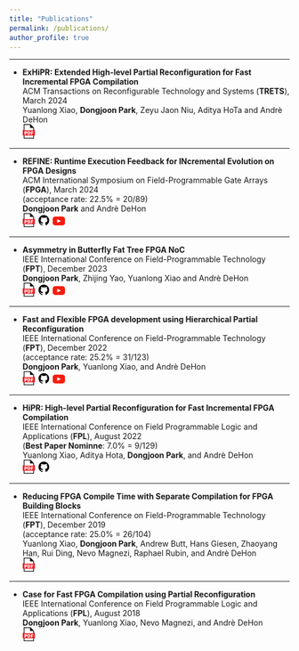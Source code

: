 ```yaml
---
title: "Publications"
permalink: /publications/
author_profile: true
---
```



---

- **ExHiPR: Extended High-level Partial Reconfiguration for Fast Incremental FPGA Compilation**\
  ACM Transactions on Reconfigurable Technology and Systems (**TRETS**), March 2024 \
  Yuanlong Xiao, **Dongjoon Park**, Zeyu Jaon Niu, Aditya HoTa and Andrè DeHon \
  <a href="https://dl.acm.org/doi/pdf/10.1145/3617837" style="text-decoration: none">
    <img src="../images/icons/pdf_color.svg" width="22" />
  </a>

---

- **REFINE: Runtime Execution Feedback for INcremental Evolution on FPGA Designs**\
  ACM International Symposium on Field-Programmable Gate Arrays (**FPGA**), March 2024 \
  (acceptance rate: 22.5% = 20/89) \
  **Dongjoon Park** and Andrè DeHon \
  <a href="https://ic.ese.upenn.edu/pdf/refine_fpga2024.pdf" style="text-decoration: none">
    <img src="../images/icons/pdf_color.svg" width="22" />
  </a>
  <a href="https://github.com/icgrp/prflow_REFINE" style="text-decoration: none">
    <img src="../images/icons/github.svg" width="24" />
  </a>
  <a href="https://youtu.be/uVOly120UKI?si=hqqMYe_ppzNpmf4x" style="text-decoration: none">
    <img src="../images/icons/youtube_color.svg" width="22" />
  </a>

---

- **Asymmetry in Butterfly Fat Tree FPGA NoC**\
  IEEE International Conference on Field-Programmable Technology (**FPT**), December 2023 \
  **Dongjoon Park**, Zhijing Yao, Yuanlong Xiao and Andrè DeHon \
  <a href="https://ic.ese.upenn.edu/pdf/asym_bft_fpt2023.pdf" style="text-decoration: none">
    <img src="../images/icons/pdf_color.svg" width="22" />
  </a>
  <a href="https://github.com/icgrp/asym_bft" style="text-decoration: none">
    <img src="../images/icons/github.svg" width="24" />
  </a>
  <a href="https://youtu.be/C3KUnEZ9AoQ?si=vwXpsIZ1ScTX5_P6" style="text-decoration: none">
    <img src="../images/icons/youtube_color.svg" width="22" />
  </a>

---

- **Fast and Flexible FPGA development using Hierarchical Partial Reconfiguration**\
  IEEE International Conference on Field-Programmable Technology (**FPT**), December 2022 \
  (acceptance rate: 25.2% = 31/123) \
  **Dongjoon Park**, Yuanlong Xiao, and Andrè DeHon \
  <a href="https://ic.ese.upenn.edu/pdf/nested_dfx_fpt2022.pdf" style="text-decoration: none">
    <img src="../images/icons/pdf_color.svg" width="22" />
  </a>
  <a href="https://github.com/icgrp/prflow_nested_dfx" style="text-decoration: none">
    <img src="../images/icons/github.svg" width="24" />
  </a>
  <a href="https://youtu.be/KiEa1-x4tPo" style="text-decoration: none">
    <img src="../images/icons/youtube_color.svg" width="22" />
  </a>

---

- **HiPR: High-level Partial Reconfiguration for Fast Incremental FPGA Compilation**\
  IEEE International Conference on Field Programmable Logic and Applications (**FPL**), August 2022 \
  (**Best Paper Nominne**: 7.0% = 9/129) \
  Yuanlong Xiao, Aditya Hota, **Dongjoon Park**, and Andrè DeHon \
  <a href="https://ic.ese.upenn.edu/pdf/hipr_fpl2022.pdf" style="text-decoration: none">
    <img src="../images/icons/pdf_color.svg" width="22" />
  </a>
  <a href="https://github.com/icgrp/hipr" style="text-decoration: none">
    <img src="../images/icons/github.svg" width="24" />
  </a>

---

- **Reducing FPGA Compile Time with Separate Compilation for FPGA Building Blocks**\
  IEEE International Conference on Field-Programmable Technology (**FPT**), December 2019 \
  (acceptance rate: 25.0% = 26/104) \
  Yuanlong Xiao, **Dongjoon Park**, Andrew Butt, Hans Giesen, Zhaoyang Han, Rui Ding, Nevo Magnezi, Raphael Rubin, and Andrè DeHon \
  <a href="https://ic.ese.upenn.edu/pdf/prflow_fpt2019.pdf" style="text-decoration: none">
    <img src="../images/icons/pdf_color.svg" width="22" />
  </a>

---

- **Case for Fast FPGA Compilation using Partial Reconfiguration**\
  IEEE International Conference on Field Programmable Logic and Applications (**FPL**), August 2018 \
  **Dongjoon Park**, Yuanlong Xiao, Nevo Magnezi, and Andrè DeHon \
  <a href="https://ic.ese.upenn.edu/pdf/prflow_fpl2018.pdf" style="text-decoration: none">
    <img src="../images/icons/pdf_color.svg" width="22" />
  </a>

[nested_dfx_repo]: https://github.com/icgrp/prflow_nested_dfx
[hipr_repo]: https://github.com/icgrp/hipr

[nested_dfx_pdf]: https://ic.ese.upenn.edu/pdf/nested_dfx_fpt2022.pdf
[hipr_pdf]: https://ic.ese.upenn.edu/pdf/hipr_fpl2022.pdf
[prflow_fpt2019_pdf]: https://ic.ese.upenn.edu/pdf/prflow_fpt2019.pdf
[prflow_fpl2018_pdf]: https://ic.ese.upenn.edu/pdf/prflow_fpl2018.pdf
